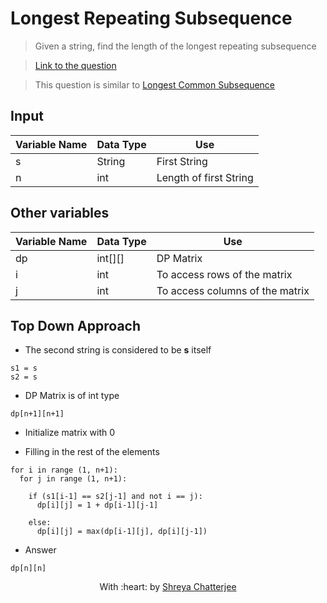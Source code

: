 # Longest Repeating Subsequence

> Given a string, find the length of the longest repeating subsequence

> [Link to the question](https://www.sanfoundry.com/java-program-find-length-longest-repeating-subsequence-string/)

> This question is similar to [Longest Common Subsequence](https://github.com/Shreya549/last-minute-dsa/blob/main/Dynamic%20Programming/Longest-Common-Subsequence.md)

## Input
| Variable Name | Data Type | Use | 
|---- | ----- | ----- |
| s | String | First String |
| n | int | Length of first String |

## Other variables
| Variable Name | Data Type | Use | 
|---- | ----- | ----- |
| dp | int[][] | DP Matrix |
| i | int | To access rows of the matrix |
| j | int | To access columns of the matrix |


## Top Down Approach

- The second string is considered to be **s** itself
```
s1 = s
s2 = s
```
- DP Matrix is of int type

`dp[n+1][n+1]`

- Initialize matrix with 0


- Filling in the rest of the elements

```
for i in range (1, n+1):
  for j in range (1, n+1):
  
    if (s1[i-1] == s2[j-1] and not i == j): 
      dp[i][j] = 1 + dp[i-1][j-1]
      
    else:
      dp[i][j] = max(dp[i-1][j], dp[i][j-1])
```

- Answer

`dp[n][n]`

<p align="center">
	With :heart: by <a href="https://github.com/Shreya549" target="_blank">Shreya Chatterjee</a>
</p>
